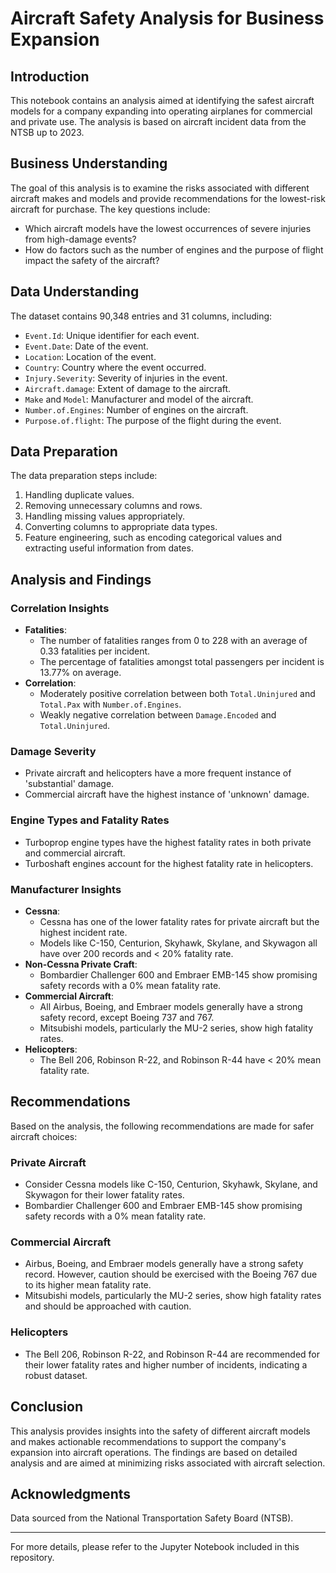 # Aircraft Safety Analysis for Business Expansion

## Introduction

This notebook contains an analysis aimed at identifying the safest aircraft models for a company expanding into operating airplanes for commercial and private use. The analysis is based on aircraft incident data from the NTSB up to 2023.

## Business Understanding

The goal of this analysis is to examine the risks associated with different aircraft makes and models and provide recommendations for the lowest-risk aircraft for purchase. The key questions include:
- Which aircraft models have the lowest occurrences of severe injuries from high-damage events?
- How do factors such as the number of engines and the purpose of flight impact the safety of the aircraft?

## Data Understanding

The dataset contains 90,348 entries and 31 columns, including:
- `Event.Id`: Unique identifier for each event.
- `Event.Date`: Date of the event.
- `Location`: Location of the event.
- `Country`: Country where the event occurred.
- `Injury.Severity`: Severity of injuries in the event.
- `Aircraft.damage`: Extent of damage to the aircraft.
- `Make` and `Model`: Manufacturer and model of the aircraft.
- `Number.of.Engines`: Number of engines on the aircraft.
- `Purpose.of.flight`: The purpose of the flight during the event.

## Data Preparation

The data preparation steps include:
1. Handling duplicate values.
2. Removing unnecessary columns and rows.
3. Handling missing values appropriately.
4. Converting columns to appropriate data types.
5. Feature engineering, such as encoding categorical values and extracting useful information from dates.

## Analysis and Findings

### Correlation Insights
- **Fatalities**:
    - The number of fatalities ranges from 0 to 228 with an average of 0.33 fatalities per incident.
    - The percentage of fatalities amongst total passengers per incident is 13.77% on average.
- **Correlation**:
    - Moderately positive correlation between both `Total.Uninjured` and `Total.Pax` with `Number.of.Engines`.
    - Weakly negative correlation between `Damage.Encoded` and `Total.Uninjured`.

### Damage Severity
- Private aircraft and helicopters have a more frequent instance of 'substantial' damage.
- Commercial aircraft have the highest instance of 'unknown' damage.

### Engine Types and Fatality Rates
- Turboprop engine types have the highest fatality rates in both private and commercial aircraft.
- Turboshaft engines account for the highest fatality rate in helicopters.

### Manufacturer Insights
- **Cessna**:
    - Cessna has one of the lower fatality rates for private aircraft but the highest incident rate.
    - Models like C-150, Centurion, Skyhawk, Skylane, and Skywagon all have over 200 records and < 20% fatality rate.
- **Non-Cessna Private Craft**:
    - Bombardier Challenger 600 and Embraer EMB-145 show promising safety records with a 0% mean fatality rate.
- **Commercial Aircraft**:
    - All Airbus, Boeing, and Embraer models generally have a strong safety record, except Boeing 737 and 767.
    - Mitsubishi models, particularly the MU-2 series, show high fatality rates.
- **Helicopters**:
    - The Bell 206, Robinson R-22, and Robinson R-44 have < 20% mean fatality rate.

## Recommendations

Based on the analysis, the following recommendations are made for safer aircraft choices:

### Private Aircraft
- Consider Cessna models like C-150, Centurion, Skyhawk, Skylane, and Skywagon for their lower fatality rates.
- Bombardier Challenger 600 and Embraer EMB-145 show promising safety records with a 0% mean fatality rate.

### Commercial Aircraft
- Airbus, Boeing, and Embraer models generally have a strong safety record. However, caution should be exercised with the Boeing 767 due to its higher mean fatality rate.
- Mitsubishi models, particularly the MU-2 series, show high fatality rates and should be approached with caution.

### Helicopters
- The Bell 206, Robinson R-22, and Robinson R-44 are recommended for their lower fatality rates and higher number of incidents, indicating a robust dataset.

## Conclusion

This analysis provides insights into the safety of different aircraft models and makes actionable recommendations to support the company's expansion into aircraft operations. The findings are based on detailed analysis and are aimed at minimizing risks associated with aircraft selection.

## Acknowledgments

Data sourced from the National Transportation Safety Board (NTSB).

---

For more details, please refer to the Jupyter Notebook included in this repository.